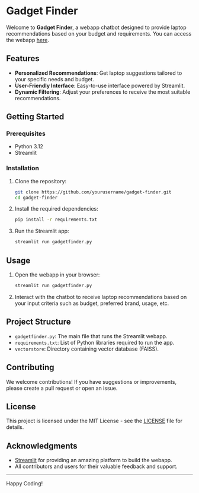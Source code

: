 # Gadget Finder

Welcome to **Gadget Finder**, a webapp chatbot designed to provide laptop recommendations based on your budget and requirements. You can access the webapp [here](https://gadget-finder.streamlit.app/).

## Features

- **Personalized Recommendations**: Get laptop suggestions tailored to your specific needs and budget.
- **User-Friendly Interface**: Easy-to-use interface powered by Streamlit.
- **Dynamic Filtering**: Adjust your preferences to receive the most suitable recommendations.

## Getting Started

### Prerequisites

- Python 3.12 
- Streamlit

### Installation

1. Clone the repository:
    ```bash
    git clone https://github.com/yourusername/gadget-finder.git
    cd gadget-finder
    ```

2. Install the required dependencies:
    ```bash
    pip install -r requirements.txt
    ```

3. Run the Streamlit app:
    ```bash
    streamlit run gadgetfinder.py
    ```

## Usage

1. Open the webapp in your browser:
    ```bash
    streamlit run gadgetfinder.py
    ```
2. Interact with the chatbot to receive laptop recommendations based on your input criteria such as budget, preferred brand, usage, etc.

## Project Structure

- `gadgetfinder.py`: The main file that runs the Streamlit webapp.
- `requirements.txt`: List of Python libraries required to run the app.
- `vectorstore`: Directory containing vector database (FAISS).

## Contributing

We welcome contributions! If you have suggestions or improvements, please create a pull request or open an issue.


## License

This project is licensed under the MIT License - see the [LICENSE](LICENSE) file for details.

## Acknowledgments

- [Streamlit](https://www.streamlit.io/) for providing an amazing platform to build the webapp.
- All contributors and users for their valuable feedback and support.

---

Happy Coding!
